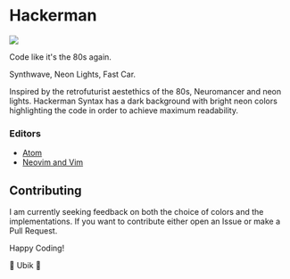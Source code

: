 # Hackerman
![](https://cloud.githubusercontent.com/assets/16547060/22607733/6d0c609a-ea59-11e6-9cc8-2c15ff9db56c.jpg)

Code like it's the 80s again.

Synthwave, Neon Lights, Fast Car.

Inspired by the retrofuturist aestethics of the 80s, Neuromancer and neon lights.
Hackerman Syntax has a dark background with bright neon colors highlighting the code in order to achieve maximum readability.

### Editors

- [Atom](https://github.com/mr-ubik/atom-hackerman-syntax)
- [Neovim and Vim](https://github.com/mr-ubik/vim-hackerman-syntax)

## Contributing

I am currently seeking feedback on both the choice of colors and the implementations.
If you want to contribute either open an Issue or make a Pull Request.

Happy Coding!

🌴 Ubik 🌴
